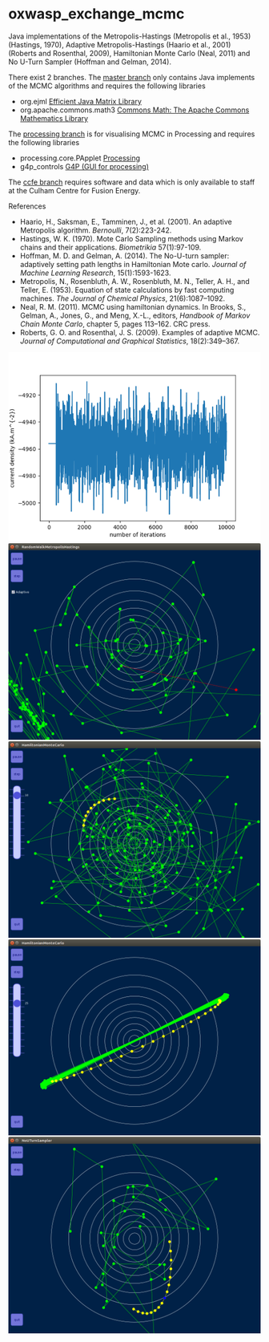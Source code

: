 # oxwasp_exchange_mcmc

Java implementations of the Metropolis-Hastings (Metropolis et al., 1953) (Hastings, 1970), Adaptive Metropolis-Hastings (Haario et al., 2001) (Roberts and Rosenthal, 2009), Hamiltonian Monte Carlo (Neal, 2011) and No U-Turn Sampler (Hoffman and Gelman, 2014).

There exist 2 branches. The [master branch](https://github.com/shermanip/oxwasp_exchange_mcmc) only contains Java implements of the MCMC algorithms and requires the following libraries
* org.ejml [Efficient Java Matrix Library](http://ejml.org/wiki/index.php?title=Main_Page)
* org.apache.commons.math3 [Commons Math: The Apache Commons Mathematics Library](http://commons.apache.org/proper/commons-math/)

The [processing branch](https://github.com/shermanip/oxwasp_exchange_mcmc/tree/processing) is for visualising MCMC in Processing and requires the following libraries
* processing.core.PApplet [Processing](https://processing.org/)
* g4p_controls [G4P (GUI for processing)](http://www.lagers.org.uk/g4p/)

The [ccfe branch](https://github.com/shermanip/oxwasp_exchange_mcmc/tree/ccfe) requires software and data which is only available to staff at the Culham Centre for Fusion Energy.

References
* Haario, H., Saksman, E., Tamminen, J., et al. (2001). An adaptive Metropolis algorithm. _Bernoulli_, 7(2):223-242.
* Hastings, W. K. (1970). Mote Carlo Sampling methods using Markov chains and their applications. _Biometrikia_ 57(1):97-109.
* Hoffman, M. D. and Gelman, A. (2014). The No-U-turn sampler: adaptively setting path lengths in Hamiltonian Mote carlo. _Journal of Machine Learning Research_, 15(1):1593-1623.
* Metropolis, N., Rosenbluth, A. W., Rosenbluth, M. N., Teller, A. H., and Teller, E. (1953). Equation of state calculations by fast computing machines. _The Journal of Chemical Physics_, 21(6):1087–1092.
* Neal, R. M. (2011). MCMC using hamiltonian dynamics. In Brooks, S., Gelman, A., Jones, G., and Meng, X.-L., editors, _Handbook of Markov Chain Monte Carlo_, chapter 5, pages 113–162. CRC press.
* Roberts, G. O. and Rosenthal, J. S. (2009). Examples of adaptive MCMC. _Journal of Computational and Graphical Statistics_, 18(2):349–367.

![alt text](https://github.com/shermanip/oxwasp_exchange_mcmc/blob/master/tex/chain_1.png "Mcmc chain")
![alt text](https://github.com/shermanip/oxwasp_exchange_mcmc/blob/master/tex/processing_rwmh.png "Metropolis-Hastings")
![alt text](https://github.com/shermanip/oxwasp_exchange_mcmc/blob/master/tex/processing_hmc.png "Hamiltonian Monte Carlo")
![alt text](https://github.com/shermanip/oxwasp_exchange_mcmc/blob/master/tex/processing_hmc2.png "Hamiltonian Monte Carlo")
![alt text](https://github.com/shermanip/oxwasp_exchange_mcmc/blob/master/tex/processing_nuts.png "No U-Turn Sampler")